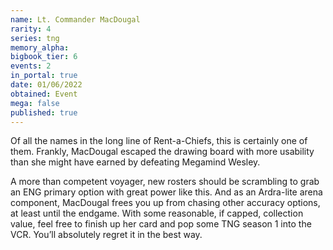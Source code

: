 ```yaml
---
name: Lt. Commander MacDougal
rarity: 4
series: tng
memory_alpha:
bigbook_tier: 6
events: 2
in_portal: true
date: 01/06/2022
obtained: Event
mega: false
published: true
---
```


Of all the names in the long line of Rent-a-Chiefs, this is certainly one of them. Frankly, MacDougal escaped the drawing board with more usability than she might have earned by defeating Megamind Wesley.

A more than competent voyager, new rosters should be scrambling to grab an ENG primary option with great power like this. And as an Ardra-lite arena component, MacDougal frees you up from chasing other accuracy options, at least until the endgame. With some reasonable, if capped, collection value, feel free to finish up her card and pop some TNG season 1 into the VCR. You’ll absolutely regret it in the best way.
